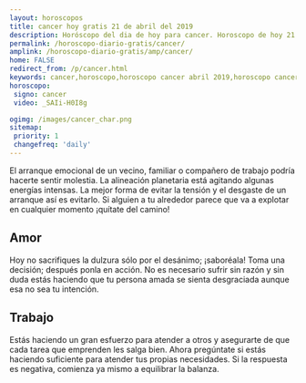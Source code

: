 ```yaml
---
layout: horoscopos
title: cancer hoy gratis 21 de abril del 2019 
description: Horóscopo del dia de hoy para cancer. Horoscopo de hoy 21 de abril del 2019. Las predicciones de amor, trabajo, vida personal gratis.
permalink: /horoscopo-diario-gratis/cancer/
amplink: /horoscopo-diario-gratis/amp/cancer/
home: FALSE
redirect_from: /p/cancer.html
keywords: cancer,horoscopo,horoscopo cancer abril 2019,horoscopo cancer hoy,tarot cancer abril 2019,horoscopo cancer,tarot cancer hoy,horoscopo de hoy,horoscopo diario,tarot del amor,horoscopo de hoy cancer,horoscopo diario del tarot, Horoscopo de hoy cancer 21 de abril del 2019,horóscopo del día,signos zodiacales 2019, el horoscopo de hoy
horoscopo:
 signo: cancer
 video: _SAIi-H0I8g

ogimg: /images/cancer_char.png
sitemap:
 priority: 1
 changefreq: 'daily'
---
```



El arranque emocional de un vecino, familiar o compañero de trabajo podría hacerte sentir molestia. La alineación planetaria está agitando algunas energías intensas. La mejor forma de evitar la tensión y el desgaste de un arranque así es evitarlo. Si alguien a tu alrededor parece que va a explotar en cualquier momento ¡quítate del camino!

## Amor

Hoy no sacrifiques la dulzura sólo por el desánimo; ¡saboréala! Toma una decisión; después ponla en acción. No es necesario sufrir sin razón y sin duda estás haciendo que tu persona amada se sienta desgraciada aunque esa no sea tu intención.

## Trabajo

Estás haciendo un gran esfuerzo para atender a otros y asegurarte de que cada tarea que emprenden les salga bien. Ahora pregúntate si estás haciendo suficiente para atender tus propias necesidades. Si la respuesta es negativa, comienza ya mismo a equilibrar la balanza.